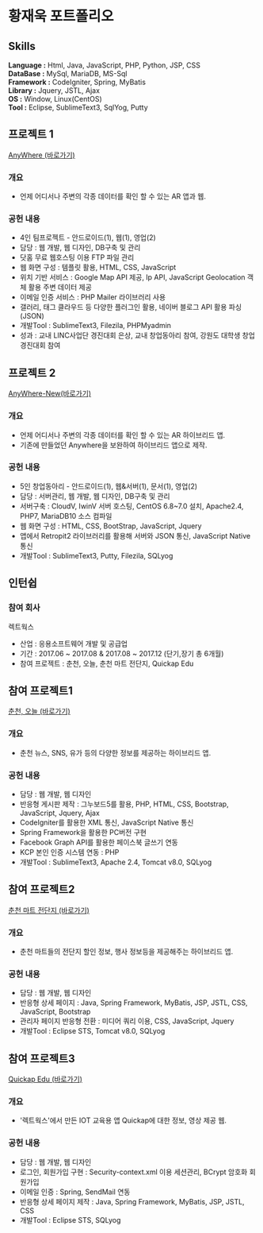 # 황재욱 포트폴리오
## Skills
**Language :** Html, Java, JavaScript, PHP, Python, JSP, CSS<br>
**DataBase :** MySql, MariaDB, MS-Sql<br>
**Framework :** CodeIgniter, Spring, MyBatis<br>
**Library :** Jquery, JSTL, Ajax<br>
**OS :** Window, Linux(CentOS)<br>
**Tool :** Eclipse, SublimeText3, SqlYog, Putty<br>

## 프로젝트 1
[AnyWhere (바로가기)](https://github.com/wsju0857/Anywhere.git)
### 개요
+ 언제 어디서나 주변의 각종 데이터를 확인 할 수 있는 AR 앱과 웹.
### 공헌 내용
+ 4인 팀프로젝트 - 안드로이드(1), 웹(1), 영업(2)
+ 담당 : 웹 개발, 웹 디자인, DB구축 및 관리
+ 닷홈 무료 웹호스팅 이용 FTP 파일 관리
+ 웹 화면 구성 : 템플릿 활용, HTML, CSS, JavaScript
+ 위치 기반 서비스 : Google Map API 제공, Ip API, JavaScript Geolocation 객체 활용 주변 데이터 제공
+ 이메일 인증 서비스 : PHP Mailer 라이브러리 사용
+ 갤러리, 태그 클라우드 등 다양한 플러그인 활용, 네이버 블로그 API 활용 파싱(JSON)
+ 개발Tool : SublimeText3, Filezila, PHPMyadmin
+ 성과 : 교내 LINC사업단 경진대회 은상, 교내 창업동아리 참여, 강원도 대학생 창업 경진대회 참여

## 프로젝트 2
[AnyWhere-New(바로가기)](https://github.com/wsju0857/Anywhere-New.git)
### 개요
+ 언제 어디서나 주변의 각종 데이터를 확인 할 수 있는 AR 하이브리드 앱.
+ 기존에 만들었던 Anywhere을 보완하여 하이브리드 앱으로 제작.
### 공헌 내용
+ 5인 창업동아리 - 안드로이드(1), 웹&서버(1), 문서(1), 영업(2)
+ 담당 : 서버관리, 웹 개발, 웹 디자인, DB구축 및 관리
+ 서버구축 : CloudV, IwinV 서버 호스팅, CentOS 6.8~7.0 설치, Apache2.4, PHP7, MariaDB10 소스 컴파일
+ 웹 화면 구성 : HTML, CSS, BootStrap, JavaScript, Jquery
+ 앱에서 Retropit2 라이브러리를 활용해 서버와 JSON 통신, JavaScript Native 통신
+ 개발Tool : SublimeText3, Putty, Filezila, SQLyog

## 인턴쉽
### 참여 회사
렉트웍스
+ 산업 : 응용소프트웨어 개발 및 공급업
+ 기간 : 2017.06 ~ 2017.08 & 2017.08 ~ 2017.12 (단기,장기 총 6개월)
+ 참여 프로젝트 : 춘천, 오늘, 춘천 마트 전단지, Quickap Edu

## 참여 프로젝트1
[춘천, 오늘 (바로가기)](https://github.com/wsju0857/ChunCheon-Today.git)
### 개요
+ 춘천 뉴스, SNS, 유가 등의 다양한 정보를 제공하는 하이브리드 앱.
### 공헌 내용
+ 담당 : 웹 개발, 웹 디자인
+ 반응형 게시판 제작 : 그누보드5를 활용, PHP, HTML, CSS, Bootstrap, JavaScript, Jquery, Ajax
+ CodeIgniter를 활용한 XML 통신, JavaScript Native 통신
+ Spring Framework을 활용한 PC버전 구현
+ Facebook Graph API를 활용한 페이스북 글쓰기 연동
+ KCP 본인 인증 시스템 연동 : PHP
+ 개발Tool : SublimeText3, Apache 2.4, Tomcat v8.0, SQLyog

## 참여 프로젝트2
[춘천 마트 전단지 (바로가기)](https://github.com/wsju0857/ChunCheon-Mart.git)
### 개요
+ 춘천 마트들의 전단지 할인 정보, 행사 정보등을 제공해주는 하이브리드 앱.
### 공헌 내용
+ 담당 : 웹 개발, 웹 디자인
+ 반응형 상세 페이지 : Java, Spring Framework, MyBatis, JSP, JSTL, CSS, JavaScript, Bootstrap
+ 관리자 페이지 반응형 전환 : 미디어 쿼리 이용, CSS, JavaScript, Jquery
+ 개발Tool : Eclipse STS, Tomcat v8.0, SQLyog

## 참여 프로젝트3
[Quickap Edu (바로가기)](https://github.com/wsju0857/Quickap-Edu.git)
### 개요
+ '렉트웍스'에서 만든 IOT 교육용 앱 Quickap에 대한 정보, 영상 제공 웹.
### 공헌 내용
+ 담당 : 웹 개발, 웹 디자인
+ 로그인, 회원가입 구현 : Security-context.xml 이용 세션관리, BCrypt 암호화 회원가입
+ 이메일 인증 : Spring, SendMail 연동
+ 반응형 상세 페이지 제작 : Java, Spring Framework, MyBatis, JSP, JSTL, CSS
+ 개발Tool : Eclipse STS, SQLyog
